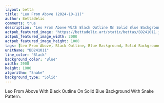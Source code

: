 ```yaml
---
layout: betta
title: "Leo From Above (2024-10-11)"
author: Bettadelic
comments: true
description: "Leo From Above With Black Outline On Solid Blue Background With Snake Pattern."
actpub_featured_image: "https://bettadelic.art/static/bettas/BD241011.jpg"
actpub_featured_image_width: 2000
actpub_featured_image_height: 1000
tags: [Leo From Above, Black Outline, Blue Background, Solid Background Pattern, Snake Pattern, October 2024]
unitName: "BD241011"
line_color: "Black"
background_color: "Blue"
width: 2000
height: 1000
algorithm: "Snake"
background_type: "Solid"
---
```


Leo From Above With Black Outline On Solid Blue Background With Snake Pattern.
